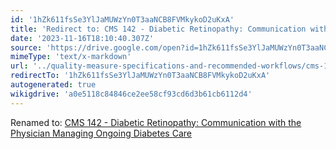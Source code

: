 ```yaml
---
id: '1hZk611fsSe3YlJaMUWzYn0T3aaNCB8FVMkykoD2uKxA'
title: 'Redirect to: CMS 142 - Diabetic Retinopathy: Communication with the Physician Managing Ongoing Diabetes Care'
date: '2023-11-16T18:10:40.307Z'
source: 'https://drive.google.com/open?id=1hZk611fsSe3YlJaMUWzYn0T3aaNCB8FVMkykoD2uKxA'
mimeType: 'text/x-markdown'
url: '../quality-measure-specifications-and-recommended-workflows/cms-142-diabetic-retinopathy-communication-with-the-physician-managing-ongoing-diabetes-care.md'
redirectTo: '1hZk611fsSe3YlJaMUWzYn0T3aaNCB8FVMkykoD2uKxA'
autogenerated: true
wikigdrive: 'a0e5118c84846ce2ee58cf93cd6d3b61cb6112d4'
---
```

Renamed to: [CMS 142 - Diabetic Retinopathy: Communication with the Physician Managing Ongoing Diabetes Care](../quality-measure-specifications-and-recommended-workflows/cms-142-diabetic-retinopathy-communication-with-the-physician-managing-ongoing-diabetes-care.md)

